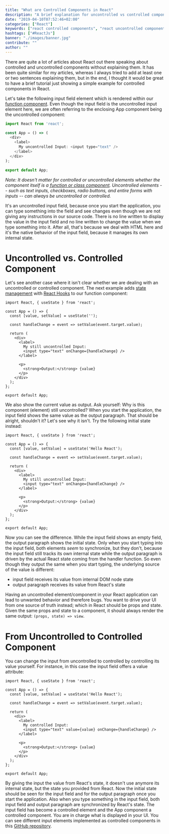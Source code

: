 ```yaml
---
title: "What are Controlled Components in React"
description: "A brief explanation for uncontrolled vs controlled components in React. The example shows an input field which we will transition from a uncontrolled to controlled input field ..."
date: "2019-04-10T07:52:46+02:00"
categories: ["React"]
keywords: ["react controlled components", "react uncontrolled components", "react controlled vs components", "react controlled input"]
hashtags: ["#ReactJs"]
banner: "./images/banner.jpg"
contribute: ""
author: ""
---
```


<Sponsorship />

There are quite a lot of articles about React out there speaking about controlled and uncontrolled components without explaining them. It has been quite similar for my articles, whereas I always tried to add at least one or two sentences explaining them, but in the end, I thought it would be great to have a brief tutorial just showing a simple example for controlled components in React.

Let's take the following input field element which is rendered within our [function component](/react-function-component/). Even though the input field is the uncontrolled input element here, we are often referring to the enclosing App component being the uncontrolled component:

```javascript
import React from 'react';

const App = () => (
  <div>
    <label>
      My uncontrolled Input: <input type="text" />
    </label>
  </div>
);

export default App;
```

*Note: It doesn't matter for controlled or uncontrolled elements whether the component itself is a [function or class component](/react-component-types/). Uncontrolled elements -- such as text inputs, checkboxes, radio buttons, and entire forms with inputs -- can always be uncontrolled or controlled.*

It's an uncontrolled input field, because once you start the application, you can type something into the field and see changes even though we are not giving any instructions in our source code. There is no line written to display the value in the input field and no line written to change the value when we type something into it. After all, that's because we deal with HTML here and it's the native behavior of the input field, because it manages its own internal state.

# Uncontrolled vs. Controlled Component

Let's see another case where it isn't clear whether we are dealing with an uncontrolled or controlled component. The next example adds [state management](/react-state-usereducer-usestate-usecontext/) with [React Hooks](/react-hooks/) to our function component:

```javascript{1,4,6,11,12,15,16,17}
import React, { useState } from 'react';

const App = () => {
  const [value, setValue] = useState('');

  const handleChange = event => setValue(event.target.value);

  return (
    <div>
      <label>
        My still uncontrolled Input:
        <input type="text" onChange={handleChange} />
      </label>

      <p>
        <strong>Output:</strong> {value}
      </p>
    </div>
  );
};

export default App;
```

We also show the current value as output. Ask yourself: Why is this component (element) still uncontrolled? When you start the application, the input field shows the same value as the output paragraph. That should be alright, shouldn't it? Let's see why it isn't. Try the following initial state instead:

```javascript{4}
import React, { useState } from 'react';

const App = () => {
  const [value, setValue] = useState('Hello React');

  const handleChange = event => setValue(event.target.value);

  return (
    <div>
      <label>
        My still uncontrolled Input:
        <input type="text" onChange={handleChange} />
      </label>

      <p>
        <strong>Output:</strong> {value}
      </p>
    </div>
  );
};

export default App;
```

Now you can see the difference. While the input field shows an empty field, the output paragraph shows the initial state. Only when you start typing into the input field, both elements *seem* to synchronize, but they don't, because the input field still tracks its own internal state while the output paragraph is driven by the actual React state coming from the handler function. So even though they output the same when you start typing, the underlying source of the value is different:

* input field receives its value from internal DOM node state
* output paragraph receives its value from React's state

Having an uncontrolled element/component in your React application can lead to unwanted behavior and therefore bugs. You want to drive your UI from one source of truth instead; which in React should be props and state. Given the same props and state to a component, it should always render the same output: `(props, state) => view`.

# From Uncontrolled to Controlled Component

You can change the input from uncontrolled to controlled by controlling its value yourself. For instance, in this case the input field offers a value attribute:

```javascript{11,12}
import React, { useState } from 'react';

const App = () => {
  const [value, setValue] = useState('Hello React');

  const handleChange = event => setValue(event.target.value);

  return (
    <div>
      <label>
        My controlled Input:
        <input type="text" value={value} onChange={handleChange} />
      </label>

      <p>
        <strong>Output:</strong> {value}
      </p>
    </div>
  );
};

export default App;
```

By giving the input the value from React's state, it doesn't use anymore its internal state, but the state you provided from React. Now the initial state should be seen for the input field and for the output paragraph once you start the application. Also when you type something in the input field, both input field and output paragraph are synchronized by React's state. The input field has become a controlled element and the App component a controlled component. You are in charge what is displayed in your UI. You can see different input elements implemented as controlled components in this [GitHub repository](https://github.com/the-road-to-learn-react/react-controlled-components-examples).
